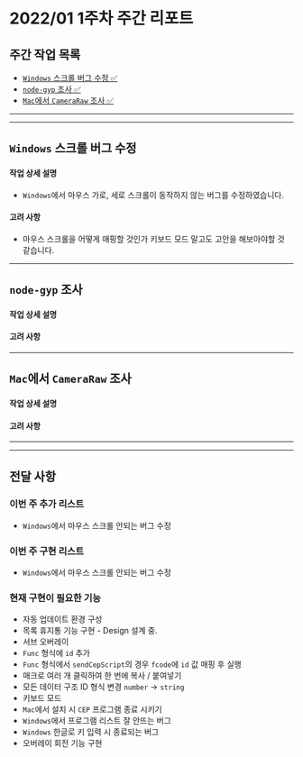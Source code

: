 # 2022/01 1주차 주간 리포트

## 주간 작업 목록

- [`Windows` 스크롤 버그 수정 ✅](#windows에서-스크롤-버그-수정-)
- [`node-gyp` 조사 ✅](#node-gyp-조사-)
- [`Mac`에서 `CameraRaw` 조사 ✅](#mac에서-cameraraw-조사-)

---

---

## `Windows` 스크롤 버그 수정

#### 작업 상세 설명

- `Windows`에서 마우스 가로, 세로 스크롤이 동작하지 않는 버그를 수정하였습니다.

#### 고려 사항

- 마우스 스크롤을 어떻게 매핑할 것인가 키보드 모드 말고도 고안을 해보아야할 것 같습니다.

---

## `node-gyp` 조사

#### 작업 상세 설명

#### 고려 사항

---

## `Mac`에서 `CameraRaw` 조사

#### 작업 상세 설명

#### 고려 사항

---

---

## 전달 사항

### 이번 주 추가 리스트

- `Windows`에서 마우스 스크롤 안되는 버그 수정

### 이번 주 구현 리스트

- `Windows`에서 마우스 스크롤 안되는 버그 수정

### 현재 구현이 필요한 기능

- 자동 업데이트 환경 구성
- 목록 휴지통 기능 구현 - Design 설계 중.
- 서브 오버레이
- `Func` 형식에 `id` 추가
- `Func` 형식에서 `sendCepScript`의 경우 `fcode`에 `id` 값 매핑 후 실행
- 매크로 여러 개 클릭하여 한 번에 복사 / 붙여넣기
- 모든 데이터 구조 ID 형식 변경 `number` -> `string`
- 키보드 모드
- `Mac`에서 설치 시 `CEP` 프로그램 종료 시키기
- `Windows`에서 프로그램 리스트 잘 안뜨는 버그
- `Windows` 한글로 키 입력 시 종료되는 버그
- 오버레이 회전 기능 구현
